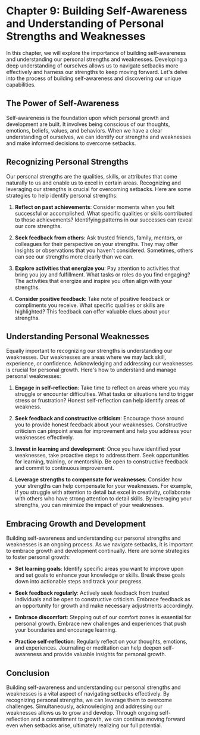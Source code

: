 Chapter 9: Building Self-Awareness and Understanding of Personal Strengths and Weaknesses
=========================================================================================

In this chapter, we will explore the importance of building self-awareness and understanding our personal strengths and weaknesses. Developing a deep understanding of ourselves allows us to navigate setbacks more effectively and harness our strengths to keep moving forward. Let's delve into the process of building self-awareness and discovering our unique capabilities.

**The Power of Self-Awareness**
-------------------------------

Self-awareness is the foundation upon which personal growth and development are built. It involves being conscious of our thoughts, emotions, beliefs, values, and behaviors. When we have a clear understanding of ourselves, we can identify our strengths and weaknesses and make informed decisions to overcome setbacks.

**Recognizing Personal Strengths**
----------------------------------

Our personal strengths are the qualities, skills, or attributes that come naturally to us and enable us to excel in certain areas. Recognizing and leveraging our strengths is crucial for overcoming setbacks. Here are some strategies to help identify personal strengths:

1. **Reflect on past achievements**: Consider moments when you felt successful or accomplished. What specific qualities or skills contributed to those achievements? Identifying patterns in our successes can reveal our core strengths.

2. **Seek feedback from others**: Ask trusted friends, family, mentors, or colleagues for their perspective on your strengths. They may offer insights or observations that you haven't considered. Sometimes, others can see our strengths more clearly than we can.

3. **Explore activities that energize you**: Pay attention to activities that bring you joy and fulfillment. What tasks or roles do you find engaging? The activities that energize and inspire you often align with your strengths.

4. **Consider positive feedback**: Take note of positive feedback or compliments you receive. What specific qualities or skills are highlighted? This feedback can offer valuable clues about your strengths.

**Understanding Personal Weaknesses**
-------------------------------------

Equally important to recognizing our strengths is understanding our weaknesses. Our weaknesses are areas where we may lack skill, experience, or confidence. Acknowledging and addressing our weaknesses is crucial for personal growth. Here's how to understand and manage personal weaknesses:

1. **Engage in self-reflection**: Take time to reflect on areas where you may struggle or encounter difficulties. What tasks or situations tend to trigger stress or frustration? Honest self-reflection can help identify areas of weakness.

2. **Seek feedback and constructive criticism**: Encourage those around you to provide honest feedback about your weaknesses. Constructive criticism can pinpoint areas for improvement and help you address your weaknesses effectively.

3. **Invest in learning and development**: Once you have identified your weaknesses, take proactive steps to address them. Seek opportunities for learning, training, or mentorship. Be open to constructive feedback and commit to continuous improvement.

4. **Leverage strengths to compensate for weaknesses**: Consider how your strengths can help compensate for your weaknesses. For example, if you struggle with attention to detail but excel in creativity, collaborate with others who have strong attention to detail skills. By leveraging your strengths, you can minimize the impact of your weaknesses.

**Embracing Growth and Development**
------------------------------------

Building self-awareness and understanding our personal strengths and weaknesses is an ongoing process. As we navigate setbacks, it is important to embrace growth and development continually. Here are some strategies to foster personal growth:

* **Set learning goals**: Identify specific areas you want to improve upon and set goals to enhance your knowledge or skills. Break these goals down into actionable steps and track your progress.

* **Seek feedback regularly**: Actively seek feedback from trusted individuals and be open to constructive criticism. Embrace feedback as an opportunity for growth and make necessary adjustments accordingly.

* **Embrace discomfort**: Stepping out of our comfort zones is essential for personal growth. Embrace new challenges and experiences that push your boundaries and encourage learning.

* **Practice self-reflection**: Regularly reflect on your thoughts, emotions, and experiences. Journaling or meditation can help deepen self-awareness and provide valuable insights for personal growth.

**Conclusion**
--------------

Building self-awareness and understanding our personal strengths and weaknesses is a vital aspect of navigating setbacks effectively. By recognizing personal strengths, we can leverage them to overcome challenges. Simultaneously, acknowledging and addressing our weaknesses allows us to grow and develop. Through ongoing self-reflection and a commitment to growth, we can continue moving forward even when setbacks arise, ultimately realizing our full potential.
